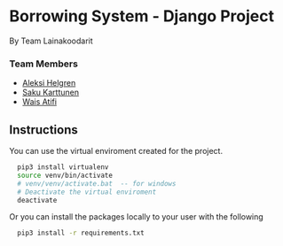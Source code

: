 # Borrowing System - Django Project

By Team Lainakoodarit

### Team Members

- [Aleksi Helgren](https://github.com/AleksiHel)
- [Saku Karttunen](https://github.com/sakuexe)
- [Wais Atifi](https://github.com/Waisatifi)

## Instructions

You can use the virtual enviroment created for the project.

```bash
  pip3 install virtualenv
  source venv/bin/activate
  # venv/venv/activate.bat  -- for windows
  # Deactivate the virtual enviroment
  deactivate
```

Or you can install the packages locally to your user with the following

```bash
  pip3 install -r requirements.txt
```
